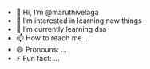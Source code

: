 - 👋 Hi, I’m @maruthivelaga
- 👀 I’m interested in learning new things
- 🌱 I’m currently learning dsa
- 📫 How to reach me ...
- 😄 Pronouns: ...
- ⚡ Fun fact: ...

<!---
maruthivelaga/maruthivelaga is a ✨ special ✨ repository because its `README.md` (this file) appears on your GitHub profile.
You can click the Preview link to take a look at your changes.
--->
